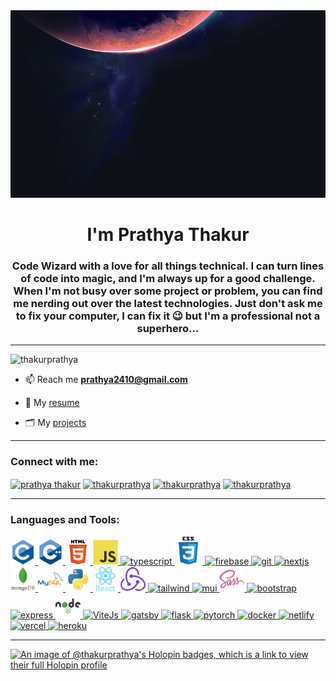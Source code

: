 <img src="https://github.com/thakurprathya/thakurprathya/blob/main/Github%20Banner.png" alt="Banner" height="300" width="100%"/>
<!-- ![logo](https://github.com/thakurprathya/thakurprathya/blob/main/Github%20Banner.png) -->
<h1 align="center">I'm Prathya Thakur</h1>
<h3 align="center">Code Wizard with a love for all things technical. I can turn lines of code into magic, and I'm always up for a good challenge. When I'm not busy over some project or problem, you can find me nerding out over the latest technologies. Just don't ask me to fix your computer, I can fix it 😉 but I'm a professional not a superhero...</h3>

<hr>
<p align="left"> <img src="https://komarev.com/ghpvc/?username=thakurprathya&label=Profile%20views&color=b02908&style=flat" alt="thakurprathya" /> </p>

- 📫 Reach me **prathya2410@gmail.com**

- 📃 My [resume](https://drive.google.com/file/d/1QjvPmdvUB5L684j5HFGfCjDNEaUgFoln/view)

- 🗂️ My [projects](https://docs.google.com/document/d/1d88_vRkBJf7xKNk7n-H9lQ8LUVzA1jETXOuAcGffIXk/edit#heading=h.l28qqe692yqy)

<hr>

<h3 align="left">Connect with me:</h3>
<p align="left">
<a href="https://www.linkedin.com/in/thakurprathya/" target="blank"><img align="center" src="https://raw.githubusercontent.com/rahuldkjain/github-profile-readme-generator/master/src/images/icons/Social/linked-in-alt.svg" alt="prathya thakur" height="40" width="40" /></a>
<a href="https://thakurprathya-portfolio.netlify.app/" target="blank"><img align="center" src="https://cdn.dribbble.com/userupload/17183246/file/original-f726eed7759098ea71bce0e4c19ffd6d.jpg?resize=400x0" alt="thakurprathya" height="40" width="40" /></a>
<a href="https://www.codechef.com/users/thakurprathya" target="blank"><img align="center" src="https://i.pinimg.com/originals/c5/d9/fc/c5d9fc1e18bcf039f464c2ab6cfb3eb6.jpg" alt="thakurprathya" height="40" width="40" /></a>
<a href="https://leetcode.com/u/thakurprathya/" target="blank"><img align="center" src="https://user-images.githubusercontent.com/36547915/97088991-45da5d00-1652-11eb-900f-80d106540f4f.png" alt="thakurprathya" height="40" width="40" /></a>
</p>

<hr>

<h3 align="left">Languages and Tools:</h3>
<p align="left"> 
	<a href="https://www.cprogramming.com/" target="_blank" rel="noreferrer"> <img src="https://raw.githubusercontent.com/devicons/devicon/master/icons/c/c-original.svg" alt="c" width="40" height="40"/> </a> 	<a href="https://www.w3schools.com/cpp/" target="_blank" rel="noreferrer"> <img src="https://raw.githubusercontent.com/devicons/devicon/master/icons/cplusplus/cplusplus-original.svg" alt="cplusplus" width="40" height="40"/> </a> 
	<a href="https://www.w3.org/html/" target="_blank" rel="noreferrer"> <img src="https://raw.githubusercontent.com/devicons/devicon/master/icons/html5/html5-original-wordmark.svg" alt="html5" width="40" height="40"/> </a>
	<a href="https://developer.mozilla.org/en-US/docs/Web/JavaScript" target="_blank" rel="noreferrer"> <img src="https://raw.githubusercontent.com/devicons/devicon/master/icons/javascript/javascript-original.svg" alt="javascript" width="40" height="40"/> </a> 
	<a href="https://www.typescriptlang.org/" target="_blank" rel="noreferrer"> <img src="https://static-00.iconduck.com/assets.00/typescript-icon-icon-2048x2048-2rhh1z66.png" alt="typescript" width="40" height="40"/> </a>
	<a href="https://www.w3schools.com/css/" target="_blank" rel="noreferrer"> <img src="https://raw.githubusercontent.com/devicons/devicon/master/icons/css3/css3-original-wordmark.svg" alt="css3" width="45" height="45"/> </a> 
	<a href="https://firebase.google.com/" target="_blank" rel="noreferrer"> <img src="https://www.vectorlogo.zone/logos/firebase/firebase-icon.svg" alt="firebase" width="40" height="40"/> </a> 
	<a href="https://git-scm.com/" target="_blank" rel="noreferrer"> <img src="https://www.vectorlogo.zone/logos/git-scm/git-scm-icon.svg" alt="git" width="40" height="40"/> </a> 
	<a href="https://nextjs.org/" target="_blank" rel="noreferrer"> <img src="https://encrypted-tbn0.gstatic.com/images?q=tbn:ANd9GcSV9uzErWz9EXqZDxZ5lP9aYpMz8eK6rr5X3w&s" alt="nextjs" width="40" height="40"/> </a> 
	<a href="https://www.mongodb.com/" target="_blank" rel="noreferrer"> <img src="https://raw.githubusercontent.com/devicons/devicon/master/icons/mongodb/mongodb-original-wordmark.svg" alt="mongodb" width="40" height="40"/> </a> 
	<a href="https://www.mysql.com/" target="_blank" rel="noreferrer"> <img src="https://raw.githubusercontent.com/devicons/devicon/master/icons/mysql/mysql-original-wordmark.svg" alt="mysql" width="40" height="40"/> </a> 
	<a href="https://www.python.org" target="_blank" rel="noreferrer"> <img src="https://raw.githubusercontent.com/devicons/devicon/master/icons/python/python-original.svg" alt="python" width="40" height="40"/> </a> 
	<a href="https://reactjs.org/" target="_blank" rel="noreferrer"> <img src="https://raw.githubusercontent.com/devicons/devicon/master/icons/react/react-original-wordmark.svg" alt="react" width="40" height="40"/> </a> 
	<a href="https://redux.js.org" target="_blank" rel="noreferrer"> <img src="https://raw.githubusercontent.com/devicons/devicon/master/icons/redux/redux-original.svg" alt="redux" width="40" height="40"/> </a> 
	<a href="https://tailwindcss.com/" target="_blank" rel="noreferrer"> <img src="https://www.vectorlogo.zone/logos/tailwindcss/tailwindcss-icon.svg" alt="tailwind" width="40" height="40"/> </a> 
	<a href="https://mui.com/" target="_blank" rel="noreferrer"> <img src="https://www.npmjs.com/npm-avatar/eyJhbGciOiJIUzI1NiIsInR5cCI6IkpXVCJ9.eyJhdmF0YXJVUkwiOiJodHRwczovL3MuZ3JhdmF0YXIuY29tL2F2YXRhci9iYjEzYWViNTFjNTQ0MjFhN2E1NTQwYTcxMzI4OTVkYz9zaXplPTQ5NiZkZWZhdWx0PXJldHJvIn0.FnWJxluT5VvnfpnQsm2K2I1GK-k0_NAmWtu3G-u3fE0" alt="mui" width="40" height="40"/> </a> 
	<a href="https://sass-lang.com" target="_blank" rel="noreferrer"> <img src="https://raw.githubusercontent.com/devicons/devicon/master/icons/sass/sass-original.svg" alt="sass" width="40" height="40"/> </a>  	<a href="https://getbootstrap.com" target="_blank" rel="noreferrer"> <img src="https://camo.githubusercontent.com/2f7ecb6949d21ec2d3b4f62e256871be78a322dbe4b24809baaa0d7067cd9f14/68747470733a2f2f76352e676574626f6f7473747261702e636f6d2f646f63732f352e302f6173736574732f6272616e642f626f6f7473747261702d6c6f676f2d736861646f772e706e67" alt="bootstrap" width="40" height="40"/> </a> 
	<a href="https://expressjs.com" target="_blank" rel="noreferrer"> <img src="https://adware-technologies.s3.amazonaws.com/uploads/technology/thumbnail/20/express-js.png" alt="express" width="40" height="40"/> </a> 
	<a href="https://nodejs.org" target="_blank" rel="noreferrer"> <img src="https://raw.githubusercontent.com/devicons/devicon/master/icons/nodejs/nodejs-original-wordmark.svg" alt="nodejs" width="40" height="40"/> </a> 
	<a href="https://vitejs.dev/" target="_blank" rel="noreferrer"> <img src="https://svgshare.com/i/qzb.svg" alt="ViteJs" width="40" height="40"/> </a> <a href="https://www.gatsbyjs.com/" target="_blank" rel="noreferrer"> <img src="https://www.vectorlogo.zone/logos/gatsbyjs/gatsbyjs-icon.svg" alt="gatsby" width="40" height="40"/> </a> 
	<a href="https://flask.palletsprojects.com/en/stable/" target="_blank" rel="noreferrer"> <img src="https://encrypted-tbn0.gstatic.com/images?q=tbn:ANd9GcTmD38KsMgEwahtWc_Nfs5ZVktP9dBc36MUZA&s" alt="flask" width="40" height="40"/> </a>
	<a href="https://pytorch.org/" target="_blank" rel="noreferrer"> <img src="https://static-00.iconduck.com/assets.00/pytorch-icon-1694x2048-jgwjy3ne.png" alt="pytorch" width="35" height="40"/> </a>
	<a href="https://www.docker.com/" target="_blank" rel="noreferrer"> <img src="https://cdn4.iconfinder.com/data/icons/logos-and-brands/512/97_Docker_logo_logos-512.png" alt="docker" width="40" height="40"/> </a>
	<a href="https://www.netlify.com/" target="_blank" rel="noreferrer"> <img src="https://www.vectorlogo.zone/logos/netlify/netlify-icon.svg" alt="netlify" width="40" height="40"/> </a>
	<a href="https://vercel.com/" target="_blank" rel="noreferrer"> <img src="https://assets.vercel.com/image/upload/q_auto/front/favicon/vercel/apple-touch-icon-256x256.png" alt="vercel" width="40" height="40"/> </a>
	<a href="https://heroku.com" target="_blank" rel="noreferrer"> <img src="https://www.vectorlogo.zone/logos/heroku/heroku-icon.svg" alt="heroku" width="40" height="40"/> </a>  
</p>

<hr>

<!--
<h3 align="center">GitHub Stats</h3>
<div align="center">

<p align="center">
  <a href="https://github.com/thakurprathya"><img src="https://github-readme-streak-stats.herokuapp.com?user=thakurprathya&theme=highcontrast" alt="Github Streak Stats" width="370"></a>
  <a href="https://github.com/thakurprathya"><img src="https://github-readme-stats.vercel.app/api?username=thakurprathya&theme=highcontrast&show_icons=true&count_private=true&include_all_commits=true" alt="Github Stats" width="350"></a>
</p>

</div>

<details align="center">
<br>
  <summary><b> Detailed Stats 🎳 </b></summary>
	
  <br />
<p align="center">
<img src="http://github-profile-summary-cards.vercel.app/api/cards/profile-details?username=thakurprathya&theme=highcontrast">
<img src="http://github-profile-summary-cards.vercel.app/api/cards/repos-per-language?username=thakurprathya&theme=highcontrast">
<img src="http://github-profile-summary-cards.vercel.app/api/cards/most-commit-language?username=thakurprathya&theme=highcontrast">
<img src="http://github-profile-summary-cards.vercel.app/api/cards/stats?username=thakurprathya&theme=highcontrast">
<img src="http://github-profile-summary-cards.vercel.app/api/cards/productive-time?username=thakurprathya&theme=highcontrast&utcOffset=8">
	
</p>
</details>

<hr> -->

[![An image of @thakurprathya's Holopin badges, which is a link to view their full Holopin profile](https://holopin.me/thakurprathya)](https://holopin.io/@thakurprathya)

